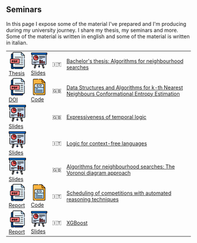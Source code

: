 
## Seminars
In this page I expose some of the material I've prepared and I'm producing during my university journey.
I share my thesis, my seminars and more. Some of the material is written in english and some of the material is written in italian.


<table>


<tr> 
	 <td><a href="reports/thesis.pdf"><img src="images/pdf.png" width="50"><br> Thesis</a></td>
     <td><a href="presentations/thesis.pdf"><img src="images/slides.png" width="50"><br> Slides</a></td>
	 <td>🇮🇹</td>
	 <td><a href="reports/thesis.pdf">Bachelor's thesis: Algorithms for neighbourhood searches</a></td>
</tr>

<tr> 
     <td><a href="https://doi.org/10.3390/biophysica2040031"><img src="images/pdf.png" width="50"><br> DOI</a></td>
	 <td><a href="https://github.com/robyBorelli/nearest-neighbours-package"><img src="images/code.png" width="50"><br> Code</a></td>
	 <td>🇬🇧</td>
	 <td><a href="https://doi.org/10.3390/biophysica2040031">Data Structures and Algorithms for k-th Nearest Neighbours Conformational Entropy Estimation</a></td>
</tr>

<tr> 
     <td><a href="presentations/expressiveness_of_temporal_logic.pdf"><img src="images/slides.png" width="50"><br> Slides</a></td>
	 <td></td>
	 <td>🇬🇧</td>
	 <td><a href="presentations/expressiveness_of_temporal_logic.pdf">Expressiveness of temporal logic</a></td>
</tr>

<tr> 
     <td><a href="presentations/logic_for_cf_languages.pdf"><img src="images/slides.png" width="50"><br> Slides</a></td>
	 <td></td>
	 <td>🇮🇹</td>
	 <td><a href="presentations/logic_for_cf_languages.pdf">Logic for context-free languages</a></td>
</tr>

<tr> 
     <td><a href="presentations/neighbourhood_voronoi_diagram_approach.pdf"><img src="images/slides.png" width="50"><br> Slides</a></td>
	 <td></td>
	 <td>🇬🇧</td>
	 <td><a href="presentations/neighbourhood_voronoi_diagram_approach.pdf">Algorithms for neighbourhood searches: The Voronoi diagram approach</a></td>
</tr>

<tr> 
     <td><a href="reports/scheduling_competitions_ar.pdf"><img src="images/pdf.png" width="50"><br> Report</a></td>
	 <td><a href="code/scheduling_competitions_ar"><img src="images/code.png" width="50"><br> Code</a></td>
	 <td>🇮🇹</td>
	 <td><a href="reports/scheduling_competitions_ar.pdf">Scheduling of competitions with automated reasoning techniques</a></td>
</tr>

<tr> 
	 <td><a href="reports/xgboost.pdf"><img src="images/pdf.png" width="50"><br> Report</a></td>
     <td><a href="presentations/xgboost.pdf"><img src="images/slides.png" width="50"><br> Slides</a></td>
	 <td>🇮🇹</td>
	 <td><a href="reports/xgboost.pdf">XGBoost</a></td>
</tr>


</table> 
